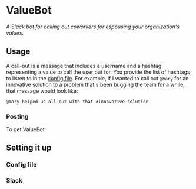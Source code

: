 # ValueBot

*A Slack bot for calling out coworkers for espousing your organization's values.*

## Usage

A call-out is a message that includes a username and a hashtag representing a value to call the user out for. You provide the list of hashtags to listen to in the [config file](#config). For example, if I wanted to call out `@mary` for an innovative solution to a problem that's been bugging the team for a while, that message would look like:

`@mary helped us all out with that #innovative solution`

### Posting

To get ValueBot

## Setting it up

### Config file<a name="config"></a>

### Slack
